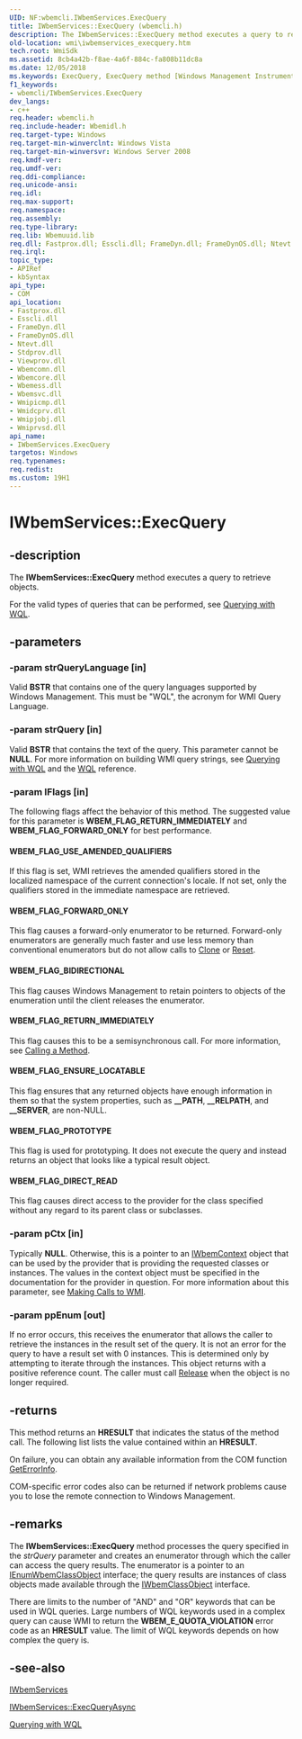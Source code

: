 ```yaml
---
UID: NF:wbemcli.IWbemServices.ExecQuery
title: IWbemServices::ExecQuery (wbemcli.h)
description: The IWbemServices::ExecQuery method executes a query to retrieve objects.
old-location: wmi\iwbemservices_execquery.htm
tech.root: WmiSdk
ms.assetid: 8cb4a42b-f8ae-4a6f-884c-fa808b11dc8a
ms.date: 12/05/2018
ms.keywords: ExecQuery, ExecQuery method [Windows Management Instrumentation], ExecQuery method [Windows Management Instrumentation],IWbemServices interface, IWbemServices interface [Windows Management Instrumentation],ExecQuery method, IWbemServices.ExecQuery, IWbemServices::ExecQuery, WBEM_FLAG_BIDIRECTIONAL, WBEM_FLAG_DIRECT_READ, WBEM_FLAG_ENSURE_LOCATABLE, WBEM_FLAG_FORWARD_ONLY, WBEM_FLAG_PROTOTYPE, WBEM_FLAG_RETURN_IMMEDIATELY, WBEM_FLAG_USE_AMENDED_QUALIFIERS, _hmm_iwbemservices_execquery, wbemcli/IWbemServices::ExecQuery, wmi.iwbemservices_execquery
f1_keywords:
- wbemcli/IWbemServices.ExecQuery
dev_langs:
- c++
req.header: wbemcli.h
req.include-header: Wbemidl.h
req.target-type: Windows
req.target-min-winverclnt: Windows Vista
req.target-min-winversvr: Windows Server 2008
req.kmdf-ver: 
req.umdf-ver: 
req.ddi-compliance: 
req.unicode-ansi: 
req.idl: 
req.max-support: 
req.namespace: 
req.assembly: 
req.type-library: 
req.lib: Wbemuuid.lib
req.dll: Fastprox.dll; Esscli.dll; FrameDyn.dll; FrameDynOS.dll; Ntevt.dll; Stdprov.dll; Viewprov.dll; Wbemcomn.dll; Wbemcore.dll; Wbemess.dll; Wbemsvc.dll; Wmipicmp.dll; Wmidcprv.dll; Wmipjobj.dll; Wmiprvsd.dll
req.irql: 
topic_type:
- APIRef
- kbSyntax
api_type:
- COM
api_location:
- Fastprox.dll
- Esscli.dll
- FrameDyn.dll
- FrameDynOS.dll
- Ntevt.dll
- Stdprov.dll
- Viewprov.dll
- Wbemcomn.dll
- Wbemcore.dll
- Wbemess.dll
- Wbemsvc.dll
- Wmipicmp.dll
- Wmidcprv.dll
- Wmipjobj.dll
- Wmiprvsd.dll
api_name:
- IWbemServices.ExecQuery
targetos: Windows
req.typenames: 
req.redist: 
ms.custom: 19H1
---
```


# IWbemServices::ExecQuery


## -description


The 
<b>IWbemServices::ExecQuery</b> method executes a query to retrieve objects.

For the valid types of queries that can be performed, see 
<a href="https://docs.microsoft.com/windows/desktop/WmiSdk/querying-with-wql">Querying with WQL</a>.


## -parameters




### -param strQueryLanguage [in]

Valid <b>BSTR</b> that contains one of the query languages supported by Windows Management. This must be "WQL", the acronym for WMI Query Language.


### -param strQuery [in]

Valid <b>BSTR</b> that contains the text of the query. This parameter cannot be <b>NULL</b>. For more information on building WMI query strings, see <a href="https://docs.microsoft.com/windows/desktop/WmiSdk/querying-with-wql">Querying with WQL</a> and the <a href="https://docs.microsoft.com/windows/desktop/WmiSdk/wql-sql-for-wmi">WQL</a> reference.


### -param lFlags [in]

The following flags affect the behavior of this method. The suggested value for this parameter is <b>WBEM_FLAG_RETURN_IMMEDIATELY</b> and <b>WBEM_FLAG_FORWARD_ONLY</b> for best performance.



#### WBEM_FLAG_USE_AMENDED_QUALIFIERS

If this flag is set, WMI retrieves the amended qualifiers stored in the localized namespace of the current connection's locale. If not set, only the qualifiers stored in the immediate namespace are retrieved.



#### WBEM_FLAG_FORWARD_ONLY

This flag causes a forward-only enumerator to be returned. Forward-only enumerators are generally much faster and use less memory than conventional enumerators but do not allow calls to 
<a href="https://docs.microsoft.com/windows/desktop/api/wbemcli/nf-wbemcli-ienumwbemclassobject-clone">Clone</a> or 
<a href="https://docs.microsoft.com/windows/desktop/api/wbemcli/nf-wbemcli-ienumwbemclassobject-reset">Reset</a>.



#### WBEM_FLAG_BIDIRECTIONAL

This flag causes Windows Management to retain pointers to objects of the enumeration until the client releases the enumerator.



#### WBEM_FLAG_RETURN_IMMEDIATELY

This flag causes this to be a semisynchronous call. For more information, see 
<a href="https://docs.microsoft.com/windows/desktop/WmiSdk/calling-a-method">Calling a Method</a>.



#### WBEM_FLAG_ENSURE_LOCATABLE

This flag ensures that any returned objects have enough information in them so that the system properties, such as <b>__PATH</b>, <b>__RELPATH</b>, and <b>__SERVER</b>, are non-NULL.



#### WBEM_FLAG_PROTOTYPE

This flag is used for prototyping. It does not execute the query and instead returns an object that looks like a typical result object.



#### WBEM_FLAG_DIRECT_READ

This flag causes direct access to the provider for the class specified without any regard to its parent class or subclasses.


### -param pCtx [in]

Typically <b>NULL</b>. Otherwise, this is a pointer to an 
<a href="https://docs.microsoft.com/windows/desktop/api/wbemcli/nn-wbemcli-iwbemcontext">IWbemContext</a> object that can be used by the provider that is providing the requested classes or instances. The values in the context object must be specified in the documentation for the provider in question. For more information about this parameter, see 
<a href="https://docs.microsoft.com/windows/desktop/WmiSdk/making-calls-to-wmi">Making Calls to WMI</a>.


### -param ppEnum [out]

If no error occurs, this receives the enumerator that allows the caller to retrieve the instances in the result set of the query. It is not an error for the query to have a result set with 0 instances. This is determined only by attempting to iterate through the instances. This object returns with a positive reference count. The caller must call <a href="https://docs.microsoft.com/windows/desktop/api/unknwn/nf-unknwn-iunknown-release">Release</a> when the object is no longer required.


## -returns



This method returns an <b>HRESULT</b> that indicates the status of the method call. The following list lists the value contained within an <b>HRESULT</b>.

On failure, you can obtain any available information from the COM function <a href="https://msdn.microsoft.com/library/ms221032.aspx">GetErrorInfo</a>.

COM-specific error codes also can be returned if network problems cause you to lose the remote connection to Windows Management.




## -remarks



The 
<b>IWbemServices::ExecQuery</b> method processes the query specified in the <i>strQuery</i> parameter and creates an enumerator through which the caller can access the query results. The enumerator is a pointer to an 
<a href="https://docs.microsoft.com/windows/desktop/api/wbemcli/nn-wbemcli-ienumwbemclassobject">IEnumWbemClassObject</a> interface; the query results are instances of class objects made available through the 
<a href="https://docs.microsoft.com/windows/desktop/api/wbemcli/nn-wbemcli-iwbemclassobject">IWbemClassObject</a> interface.

There are limits to the number of "AND" and "OR" keywords that can be used in WQL queries.  Large numbers of WQL keywords used in a complex query can cause WMI to return the <b>WBEM_E_QUOTA_VIOLATION</b> error code as an <b>HRESULT</b> value.  The limit of WQL keywords depends on how complex the query is.




## -see-also




<a href="https://docs.microsoft.com/windows/desktop/api/wbemcli/nn-wbemcli-iwbemservices">IWbemServices</a>



<a href="https://docs.microsoft.com/windows/desktop/api/wbemcli/nf-wbemcli-iwbemservices-execqueryasync">IWbemServices::ExecQueryAsync</a>



<a href="https://docs.microsoft.com/windows/desktop/WmiSdk/querying-with-wql">Querying with WQL</a>
 

 

